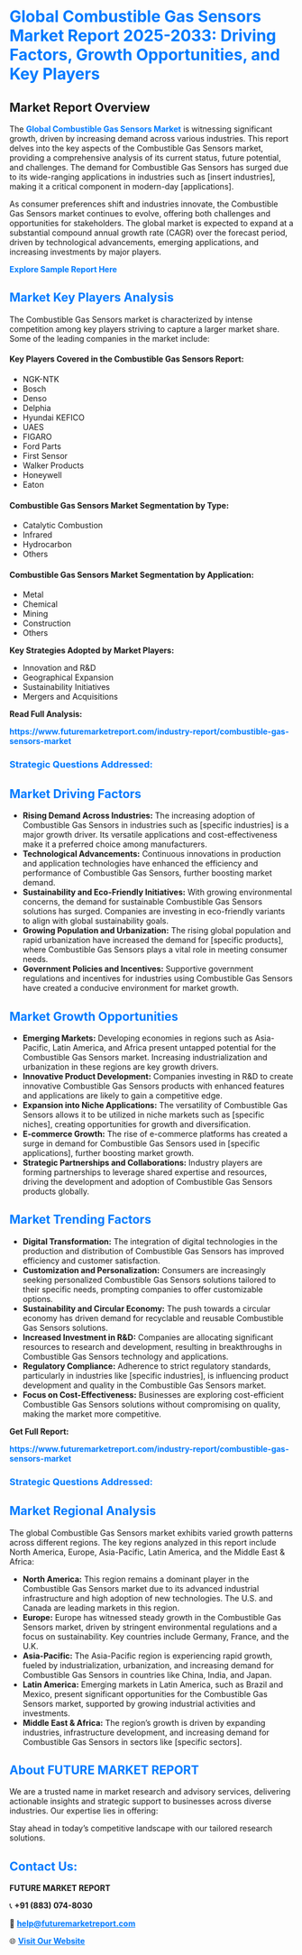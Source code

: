 <h1 style="color: #007BFF;">Global Combustible Gas Sensors Market Report 2025-2033: Driving Factors, Growth Opportunities, and Key Players</h1>

<section id="overview">
<h2>Market Report Overview</h2>
<p>The <a href="https://www.futuremarketreport.com/industry-report/combustible-gas-sensors-market" style="color: #007BFF; text-decoration: none;"><strong>Global Combustible Gas Sensors Market</strong></a> is witnessing significant growth, driven by increasing demand across various industries. This report delves into the key aspects of the Combustible Gas Sensors market, providing a comprehensive analysis of its current status, future potential, and challenges. The demand for Combustible Gas Sensors has surged due to its wide-ranging applications in industries such as [insert industries], making it a critical component in modern-day [applications].</p>
<p>As consumer preferences shift and industries innovate, the Combustible Gas Sensors market continues to evolve, offering both challenges and opportunities for stakeholders. The global market is expected to expand at a substantial compound annual growth rate (CAGR) over the forecast period, driven by technological advancements, emerging applications, and increasing investments by major players.</p>
</section>

<section id="overview">
<p><a href="https://www.futuremarketreport.com/request-sample/reportId=86236" style="color: #007BFF; text-decoration: none;"><strong>Explore Sample Report Here</strong></a></p>
</section>

<section id="key-players">
<h2 style="color: #007BFF;">Market Key Players Analysis</h2>
<p>The Combustible Gas Sensors market is characterized by intense competition among key players striving to capture a larger market share. Some of the leading companies in the market include:</p>
<h4>Key Players Covered in the Combustible Gas Sensors Report:</h4>
<ul><li>NGK-NTK</li><li>Bosch</li><li>Denso</li><li>Delphia</li><li>Hyundai KEFICO</li><li>UAES</li><li>FIGARO</li><li>Ford Parts</li><li>First Sensor</li><li>Walker Products</li><li>Honeywell</li><li>Eaton</li></ul>
<h4>Combustible Gas Sensors Market Segmentation by Type:</h4>
<ul><li>Catalytic Combustion</li><li>Infrared</li><li>Hydrocarbon</li><li>Others</li></ul>

<h4>Combustible Gas Sensors Market Segmentation by Application:</h4>
<ul><li>Metal</li><li>Chemical</li><li>Mining</li><li>Construction</li><li>Others</li></ul>
<p><strong>Key Strategies Adopted by Market Players:</strong></p>
<ul>
<li>Innovation and R&D</li>
<li>Geographical Expansion</li>
<li>Sustainability Initiatives</li>
<li>Mergers and Acquisitions</li>
</ul>
</section>

<section>
<p><strong>Read Full Analysis: </strong></p><a href="https://www.futuremarketreport.com/industry-report/combustible-gas-sensors-market" style="color: #007BFF; text-decoration: none;"><strong>https://www.futuremarketreport.com/industry-report/combustible-gas-sensors-market</strong></a>
<h3 style="color: #007BFF;">Strategic Questions Addressed:</h3>
</section>

<section id="driving-factors">
<h2 style="color: #007BFF;">Market Driving Factors</h2>
<ul>
<li><strong>Rising Demand Across Industries:</strong> The increasing adoption of Combustible Gas Sensors in industries such as [specific industries] is a major growth driver. Its versatile applications and cost-effectiveness make it a preferred choice among manufacturers.</li>
<li><strong>Technological Advancements:</strong> Continuous innovations in production and application technologies have enhanced the efficiency and performance of Combustible Gas Sensors, further boosting market demand.</li>
<li><strong>Sustainability and Eco-Friendly Initiatives:</strong> With growing environmental concerns, the demand for sustainable Combustible Gas Sensors solutions has surged. Companies are investing in eco-friendly variants to align with global sustainability goals.</li>
<li><strong>Growing Population and Urbanization:</strong> The rising global population and rapid urbanization have increased the demand for [specific products], where Combustible Gas Sensors plays a vital role in meeting consumer needs.</li>
<li><strong>Government Policies and Incentives:</strong> Supportive government regulations and incentives for industries using Combustible Gas Sensors have created a conducive environment for market growth.</li>
</ul>
</section>

<section id="growth-opportunities">
<h2 style="color: #007BFF;">Market Growth Opportunities</h2>
<ul>
<li><strong>Emerging Markets:</strong> Developing economies in regions such as Asia-Pacific, Latin America, and Africa present untapped potential for the Combustible Gas Sensors market. Increasing industrialization and urbanization in these regions are key growth drivers.</li>
<li><strong>Innovative Product Development:</strong> Companies investing in R&D to create innovative Combustible Gas Sensors products with enhanced features and applications are likely to gain a competitive edge.</li>
<li><strong>Expansion into Niche Applications:</strong> The versatility of Combustible Gas Sensors allows it to be utilized in niche markets such as [specific niches], creating opportunities for growth and diversification.</li>
<li><strong>E-commerce Growth:</strong> The rise of e-commerce platforms has created a surge in demand for Combustible Gas Sensors used in [specific applications], further boosting market growth.</li>
<li><strong>Strategic Partnerships and Collaborations:</strong> Industry players are forming partnerships to leverage shared expertise and resources, driving the development and adoption of Combustible Gas Sensors products globally.</li>
</ul>
</section>

<section id="trending-factors">
<h2 style="color: #007BFF;">Market Trending Factors</h2>
<ul>
<li><strong>Digital Transformation:</strong> The integration of digital technologies in the production and distribution of Combustible Gas Sensors has improved efficiency and customer satisfaction.</li>
<li><strong>Customization and Personalization:</strong> Consumers are increasingly seeking personalized Combustible Gas Sensors solutions tailored to their specific needs, prompting companies to offer customizable options.</li>
<li><strong>Sustainability and Circular Economy:</strong> The push towards a circular economy has driven demand for recyclable and reusable Combustible Gas Sensors solutions.</li>
<li><strong>Increased Investment in R&D:</strong> Companies are allocating significant resources to research and development, resulting in breakthroughs in Combustible Gas Sensors technology and applications.</li>
<li><strong>Regulatory Compliance:</strong> Adherence to strict regulatory standards, particularly in industries like [specific industries], is influencing product development and quality in the Combustible Gas Sensors market.</li>
<li><strong>Focus on Cost-Effectiveness:</strong> Businesses are exploring cost-efficient Combustible Gas Sensors solutions without compromising on quality, making the market more competitive.</li>
</ul>
</section>

<section>
<p><strong>Get Full Report: </strong></p><a href="https://www.futuremarketreport.com/industry-report/combustible-gas-sensors-market" style="color: #007BFF; text-decoration: none;"><strong>https://www.futuremarketreport.com/industry-report/combustible-gas-sensors-market</strong></a>
<h3 style="color: #007BFF;">Strategic Questions Addressed:</h3>
</section>


<section id="regional-analysis">
<h2 style="color: #007BFF;">Market Regional Analysis</h2>
<p>The global Combustible Gas Sensors market exhibits varied growth patterns across different regions. The key regions analyzed in this report include North America, Europe, Asia-Pacific, Latin America, and the Middle East & Africa:</p>
<ul>
<li><strong>North America:</strong> This region remains a dominant player in the Combustible Gas Sensors market due to its advanced industrial infrastructure and high adoption of new technologies. The U.S. and Canada are leading markets in this region.</li>
<li><strong>Europe:</strong> Europe has witnessed steady growth in the Combustible Gas Sensors market, driven by stringent environmental regulations and a focus on sustainability. Key countries include Germany, France, and the U.K.</li>
<li><strong>Asia-Pacific:</strong> The Asia-Pacific region is experiencing rapid growth, fueled by industrialization, urbanization, and increasing demand for Combustible Gas Sensors in countries like China, India, and Japan.</li>
<li><strong>Latin America:</strong> Emerging markets in Latin America, such as Brazil and Mexico, present significant opportunities for the Combustible Gas Sensors market, supported by growing industrial activities and investments.</li>
<li><strong>Middle East & Africa:</strong> The region’s growth is driven by expanding industries, infrastructure development, and increasing demand for Combustible Gas Sensors in sectors like [specific sectors].</li>
</ul>
</section>

<footer>
<h2 style="color: #007BFF;">About FUTURE MARKET REPORT</h2>
<p>We are a trusted name in market research and advisory services, delivering actionable insights and strategic support to businesses across diverse industries. Our expertise lies in offering:</p>

<p>Stay ahead in today’s competitive landscape with our tailored research solutions.</p>

<h2 style="color: #007BFF;">Contact Us:</h2>
<p><strong>FUTURE MARKET REPORT</strong></p>
<p>📞 <strong>+91 (883) 074-8030</strong></p>
<p>📧 <strong><a href="mailto:help@futuremarketreport.com" style="color: #007BFF;">help@futuremarketreport.com</a></strong></p>
<p>🌐 <strong><a href="https://www.futuremarketreport.com/" style="color: #007BFF;">Visit Our Website</a></strong></p>
</footer>